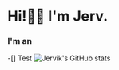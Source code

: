 # Hi!👋🏾 I'm Jerv. 

### I'm an
-[] Test
![Jervik's GitHub stats](https://github-readme-stats.vercel.app/api?username=jervlapsley&show_icons=true&theme=transparent&text_color=ffffff&title_color=ffef00)
